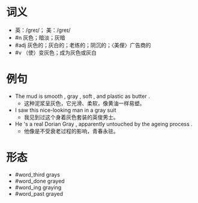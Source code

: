 # 词义
- 英：/ɡreɪ/； 美：/ɡreɪ/
- #n 灰色；暗淡；灰暗
- #adj 灰色的；灰白的；老练的；阴沉的；〈美俚〉广告商的
- #v （使）变灰色；成为灰色或灰白
# 例句
- The mud is smooth , gray , soft , and plastic as butter .
	- 这种泥浆呈灰色，它光滑、柔软，像黄油一样易塑。
- I saw this nice-looking man in a gray suit
	- 我见到过这个身着灰色套装的英俊男士。
- He 's a real Dorian Gray , apparently untouched by the ageing process .
	- 他像是不受衰老过程的影响，青春永驻。
# 形态
- #word_third grays
- #word_done grayed
- #word_ing graying
- #word_past grayed
